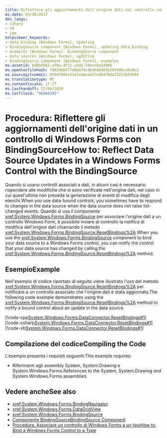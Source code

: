```yaml
---
title: Riflettere gli aggiornamenti dell'origine dati nel controllo con BindingSource
ms.date: 03/30/2017
dev_langs:
- csharp
- vb
- cpp
helpviewer_keywords:
- data binding [Windows Forms], updating
- BindingSource component [Windows Forms], updating data binding
- examples [Windows Forms], BindingSource component
- data sources [Windows Forms], updating
- BindingSource component [Windows Forms], examples
ms.assetid: bd8bd9b2-af8a-4f11-a3d5-54eecbe2400b
ms.openlocfilehash: f98296b477dbb674cdbdbd8d03e291dd6ca0c8a3
ms.sourcegitcommit: 9f6df084c53a3da0ea657ed0d708a72213683084
ms.translationtype: MT
ms.contentlocale: it-IT
ms.lasthandoff: 12/09/2020
ms.locfileid: "96964345"
---
```

# <a name="how-to-reflect-data-source-updates-in-a-windows-forms-control-with-the-bindingsource"></a><span data-ttu-id="f8ba5-102">Procedura: Riflettere gli aggiornamenti dell'origine dati in un controllo di Windows Forms con BindingSource</span><span class="sxs-lookup"><span data-stu-id="f8ba5-102">How to: Reflect Data Source Updates in a Windows Forms Control with the BindingSource</span></span>
<span data-ttu-id="f8ba5-103">Quando si usano controlli associati a dati, in alcuni casi è necessario rispondere alle modifiche che si sono verificate nell'origine dati, nel caso in cui quest'ultima non preveda la generazione di eventi di modifica degli elenchi.</span><span class="sxs-lookup"><span data-stu-id="f8ba5-103">When you use data-bound controls, you sometimes have to respond to changes in the data source when the data source does not raise list-changed events.</span></span> <span data-ttu-id="f8ba5-104">Quando si usa il componente <xref:System.Windows.Forms.BindingSource> per associare l'origine dati a un controllo Windows Form, è possibile inviare al controllo la notifica di modifica dell'origine dati chiamando il metodo <xref:System.Windows.Forms.BindingSource.ResetBindings%2A>.</span><span class="sxs-lookup"><span data-stu-id="f8ba5-104">When you use the <xref:System.Windows.Forms.BindingSource> component to bind your data source to a Windows Forms control, you can notify the control that your data source has changed by calling the <xref:System.Windows.Forms.BindingSource.ResetBindings%2A> method.</span></span>  
  
## <a name="example"></a><span data-ttu-id="f8ba5-105">Esempio</span><span class="sxs-lookup"><span data-stu-id="f8ba5-105">Example</span></span>  
 <span data-ttu-id="f8ba5-106">Nell'esempio di codice riportato di seguito viene illustrato l'uso del metodo <xref:System.Windows.Forms.BindingSource.ResetBindings%2A> per notificare a un controllo associato che l'origine dati è stata aggiornata.</span><span class="sxs-lookup"><span data-stu-id="f8ba5-106">The following code example demonstrates using the <xref:System.Windows.Forms.BindingSource.ResetBindings%2A> method to notify a bound control about an update in the data source.</span></span>  
  
 [!code-cpp[System.Windows.Forms.DataConnector.ResetBindings#1](~/samples/snippets/cpp/VS_Snippets_Winforms/System.Windows.Forms.DataConnector.ResetBindings/CPP/form1.cpp#1)]
 [!code-csharp[System.Windows.Forms.DataConnector.ResetBindings#1](~/samples/snippets/csharp/VS_Snippets_Winforms/System.Windows.Forms.DataConnector.ResetBindings/CS/form1.cs#1)]
 [!code-vb[System.Windows.Forms.DataConnector.ResetBindings#1](~/samples/snippets/visualbasic/VS_Snippets_Winforms/System.Windows.Forms.DataConnector.ResetBindings/VB/form1.vb#1)]  
  
## <a name="compiling-the-code"></a><span data-ttu-id="f8ba5-107">Compilazione del codice</span><span class="sxs-lookup"><span data-stu-id="f8ba5-107">Compiling the Code</span></span>  
 <span data-ttu-id="f8ba5-108">L'esempio presenta i requisiti seguenti:</span><span class="sxs-lookup"><span data-stu-id="f8ba5-108">This example requires:</span></span>  
  
- <span data-ttu-id="f8ba5-109">Riferimenti agli assembly System, System.Drawing e System.Windows.Forms.</span><span class="sxs-lookup"><span data-stu-id="f8ba5-109">References to the System, System.Drawing and System.Windows.Forms assemblies.</span></span>  
  
## <a name="see-also"></a><span data-ttu-id="f8ba5-110">Vedere anche</span><span class="sxs-lookup"><span data-stu-id="f8ba5-110">See also</span></span>

- <xref:System.Windows.Forms.BindingNavigator>
- <xref:System.Windows.Forms.DataGridView>
- <xref:System.Windows.Forms.BindingSource>
- [<span data-ttu-id="f8ba5-111">Componente BindingSource</span><span class="sxs-lookup"><span data-stu-id="f8ba5-111">BindingSource Component</span></span>](bindingsource-component.md)
- [<span data-ttu-id="f8ba5-112">Procedura: Associare un controllo di Windows Forms a un tipo</span><span class="sxs-lookup"><span data-stu-id="f8ba5-112">How to: Bind a Windows Forms Control to a Type</span></span>](how-to-bind-a-windows-forms-control-to-a-type.md)
